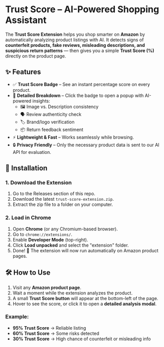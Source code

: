 # Trust Score – AI-Powered Shopping Assistant

The **Trust Score Extension** helps you shop smarter on **Amazon** by automatically analyzing product listings with AI. It detects signs of **counterfeit products, fake reviews, misleading descriptions, and suspicious return patterns** — then gives you a simple **Trust Score (%)** directly on the product page.

## ✨ Features

* ✅ **Trust Score Badge** – See an instant percentage score on every product.
* 🧾 **Detailed Breakdown** – Click the badge to open a popup with AI-powered insights:
   * 🖼️ Image vs. Description consistency
   * 🗣️ Review authenticity check
   * 🏷️ Brand/logo verification
   * 📦 Return feedback sentiment
* ⚡ **Lightweight & Fast** – Works seamlessly while browsing.
* 🔒 **Privacy Friendly** – Only the necessary product data is sent to our AI API for evaluation.

## 🚀 Installation

### 1. Download the Extension
1. Go to the Releases section of this repo.
2. Download the latest `trust-score-extension.zip`.
3. Extract the zip file to a folder on your computer.

### 2. Load in Chrome
1. Open **Chrome** (or any Chromium-based browser).
2. Go to `chrome://extensions/`.
3. Enable **Developer Mode** (top-right).
4. Click **Load unpacked** and select the "extension" folder.
5. Done! 🎉 The extension will now run automatically on Amazon product pages.

## 🛠️ How to Use

1. Visit any **Amazon product page**.
2. Wait a moment while the extension analyzes the product.
3. A small **Trust Score button** will appear at the bottom-left of the page.
4. Hover to see the score, or click it to open a **detailed analysis modal**.

### Example:
* **95% Trust Score** → Reliable listing
* **60% Trust Score** → Some risks detected
* **30% Trust Score** → High chance of counterfeit or misleading info